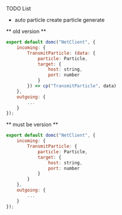 TODO List

-   auto particle create particle generate

** old version **

```javascript
export default domc("NetClient", {
    incoming: {
        TransmitParticle: (data: {
            particle: Particle,
            target: {
                host: string,
                port: number
            }
        }) => cp("TransmitParticle", data)
    },
    outgoing: {
        ...
    }
});
```

** must be version **

```javascript
export default domc("NetClient", {
    incoming: {
        TransmitParticle: {
            particle: Particle,
            target: {
                host: string,
                port: number
            }
        }
    },
    outgoing: {
        ...
    }
});
```
